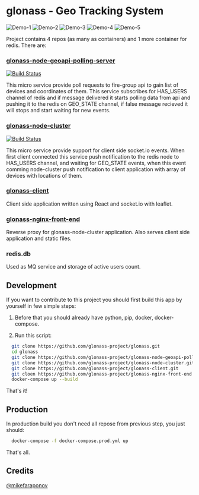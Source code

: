 # glonass - Geo Tracking System
![Demo-1](https://github.com/glonass-project/glonass/blob/master/demo-desktop.png)
![Demo-2](https://github.com/glonass-project/glonass/blob/master/demo-desktop-2.png)
![Demo-3](https://github.com/glonass-project/glonass/blob/master/demo-mobile-1.png)
![Demo-4](https://github.com/glonass-project/glonass/blob/master/demo-mobile-2.png)
![Demo-5](https://github.com/glonass-project/glonass/blob/master/demo-mobile-3.png)

Project contains 4 repos (as many as containers) and 1 more container for redis. There are:

### [glonass-node-geoapi-polling-server](https://github.com/glonass-project/glonass-node-geoapi-polling-server)
[![Build Status](https://travis-ci.org/glonass-project/glonass-node-geoapi-polling-server.svg?branch=master)](https://travis-ci.org/glonass-project/glonass-node-geoapi-polling-server)

This micro service provide poll requests to fire-group api to gain list of devices and coordinates of them. This service subscribes for HAS_USERS channel of redis and if message delivered it starts polling data from api and pushing it to the redis on GEO_STATE channel, if false message recieved it will stops and start waiting for new events.

### [glonass-node-cluster](https://github.com/glonass-project/glonass-node-cluster)
[![Build Status](https://travis-ci.org/glonass-project/glonass-node-cluster.svg?branch=master)](https://travis-ci.org/glonass-project/glonass-node-cluster)

This micro service provide support for client side socket.io events. When first client connected this service push notification to the redis node to HAS_USERS channel, and waiting for GEO_STATE events, when this event comming node-cluster push notification to client application with array of devices with locations of them.

### [glonass-client](https://github.com/glonass-project/glonass-client)
Client side application written using React and socket.io with leaflet.

### [glonass-nginx-front-end](https://github.com/glonass-project/glonass-nginx-front-end)
Reverse proxy for glonass-node-cluster application. Also serves client side application and static files.

### redis.db
Used as MQ service and storage of active users count.

## Development
If you want to contribute to this project you should first build this app by yourself in few simple steps:

1. Before that you should already have python, pip, docker, docker-compose.

2. Run this script: 

```sh
  git clone https://github.com/glonass-project/glonass.git
  cd glonass
  git clone https://github.com/glonass-project/glonass-node-geoapi-polling-server.git
  git clone https://github.com/glonass-project/glonass-node-cluster.git
  git clone https://github.com/glonass-project/glonass-client.git
  git cloen https://github.com/glonass-project/glonass-nginx-front-end.git
  docker-compose up --build
```

That's it!

## Production
In production build you don't need all repose from previous step, you just should:
```sh
  docker-compose -f docker-compose.prod.yml up
```
That's all.

## Credits
[@mikefaraponov](https://github.com/mikefaraponov)
